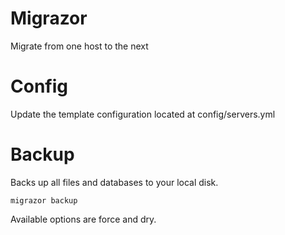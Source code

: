 Migrazor
========

Migrate from one host to the next

Config
======

Update the template configuration located at config/servers.yml

Backup
======

Backs up all files and databases to your local disk.

``migrazor backup``

Available options are force and dry.